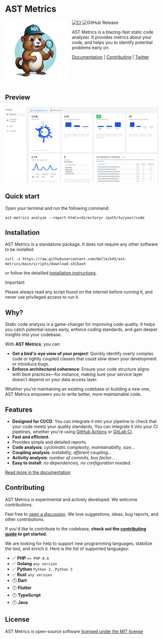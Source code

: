 # AST Metrics 

<img src="https://raw.githubusercontent.com/Halleck45/ast-metrics/main/docs/logo-ast-metrics-right.jpg" height="200px" alt="PhpMetrics" align="left" style="margin-right:20px"/>

[![CI](https://github.com/Halleck45/ast-metrics/actions/workflows/test.yml/badge.svg)](https://github.com/Halleck45/ast-metrics/actions/workflows/test.yml)
![GitHub Release](https://img.shields.io/github/v/release/Halleck45/ast-metrics)


AST Metrics is a blazing-fast static code analyzer. It provides metrics about your code, and helps you to identify potential problems early on. 

[Documentation](https://halleck45.github.io/ast-metrics/) | [Contributing](.github/CONTRIBUTING.md) | [Twitter](https://twitter.com/Halleck45)

<br/><br/>
<br/><br/>

## Preview

![HTML report](./docs/preview-html-report.png)

## Quick start

Open your terminal and run the following command:

```console
ast-metrics analyze --report-html=<directory> /path/to/your/code
```

## Installation

AST Metrics is a standalone package. It does not require any other software to be installed.

```console
curl -s https://raw.githubusercontent.com/Halleck45/ast-metrics/main/scripts/download.sh|bash
```

or follow the detailled [installation instructions](https://halleck45.github.io/ast-metrics/getting-started/install/).

> [!IMPORTANT]
> Please always read any script found on the internet before running it, and never use privileged access to run it.

## Why?

Static code analysis is a game-changer for improving code quality. It helps you catch potential issues early, enforce coding standards, and gain deeper insights into your codebase.

With **AST Metrics**, you can:

- **Get a bird's-eye view of your project**: Quickly identify overly complex code or tightly coupled classes that could slow down your development or introduce bugs.  
- **Enforce architectural coherence**: Ensure your code structure aligns with best practices—for instance, making sure your service layer doesn’t depend on your data access layer.

Whether you're maintaining an existing codebase or building a new one, AST Metrics empowers you to write better, more maintainable code.

## Features

+ **Designed for CI/CD**. You can integrate it into your pipeline to check that your code meets your quality standards, You can integrate it into your CI pipelines, whether you're using [GitHub Actions](https://halleck45.github.io/ast-metrics/ci/github-actions/) or [GitLab CI](https://halleck45.github.io/ast-metrics/ci/gitlab-ci/).
+ **Fast and efficient**.
+ Provides simple and detailed reports.
+ **Code analysis**: *cyclomatic complexity, maintainability, size...*
+ **Coupling analysis**: *instability, afferent coupling...*
+ **Activity analysis**: *number of commits, bus factor...*
+ **Easy to install**: *no dependencies, no configuration needed*.

[Read more in the documentation](https://halleck45.github.io/ast-metrics/)

## Contributing

AST Metrics is experimental and actively developed. We welcome contributions.

Feel free to [open a discussion](https://github.com/Halleck45/ast-metrics/discussions). We love suggestions, ideas, bug reports, and other contributions.

If you'd like to contribute to the codebase, **check out the [contributing guide](.github/CONTRIBUTING.md) to get started.**

We are looking for help to support new programming languages, stabilize the tool, and enrich it. Here is the list of supported languages:

+ ✅ **PHP** `<= PHP 8.4`
+ ✅ **Golang** `any version`
+ ✅ **Python** `Python 2, Python 3`
+ ✅ **Rust** `any version`
+ 🕛 **Dart**
+ 🕛 **Flutter**
+ 🕛 **TypeScript**
+ 🕛 **Java**

## License

AST Metrics is open-source software [licensed under the MIT license](LICENSE)

